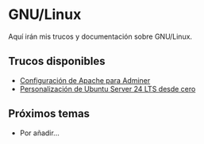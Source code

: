 # GNU/Linux

Aquí irán mis trucos y documentación sobre GNU/Linux.

## Trucos disponibles

- [Configuración de Apache para Adminer](configuracion_apache_para_adminer.md)
- [Personalización de Ubuntu Server 24 LTS desde cero](personalizacion_ubuntu_server.md)

## Próximos temas

- Por añadir...